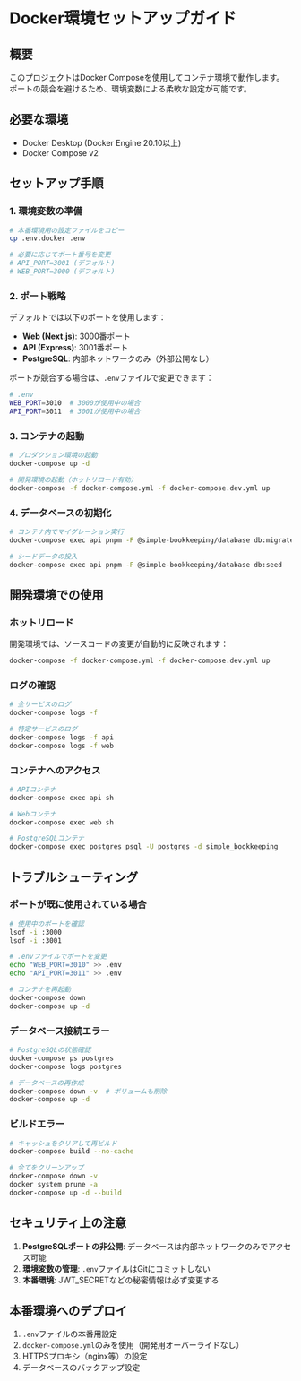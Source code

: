 # Docker環境セットアップガイド

## 概要

このプロジェクトはDocker Composeを使用してコンテナ環境で動作します。ポートの競合を避けるため、環境変数による柔軟な設定が可能です。

## 必要な環境

- Docker Desktop (Docker Engine 20.10以上)
- Docker Compose v2

## セットアップ手順

### 1. 環境変数の準備

```bash
# 本番環境用の設定ファイルをコピー
cp .env.docker .env

# 必要に応じてポート番号を変更
# API_PORT=3001 (デフォルト)
# WEB_PORT=3000 (デフォルト)
```

### 2. ポート戦略

デフォルトでは以下のポートを使用します：

- **Web (Next.js)**: 3000番ポート
- **API (Express)**: 3001番ポート
- **PostgreSQL**: 内部ネットワークのみ（外部公開なし）

ポートが競合する場合は、`.env`ファイルで変更できます：

```bash
# .env
WEB_PORT=3010  # 3000が使用中の場合
API_PORT=3011  # 3001が使用中の場合
```

### 3. コンテナの起動

```bash
# プロダクション環境の起動
docker-compose up -d

# 開発環境の起動（ホットリロード有効）
docker-compose -f docker-compose.yml -f docker-compose.dev.yml up
```

### 4. データベースの初期化

```bash
# コンテナ内でマイグレーション実行
docker-compose exec api pnpm -F @simple-bookkeeping/database db:migrate

# シードデータの投入
docker-compose exec api pnpm -F @simple-bookkeeping/database db:seed
```

## 開発環境での使用

### ホットリロード

開発環境では、ソースコードの変更が自動的に反映されます：

```bash
docker-compose -f docker-compose.yml -f docker-compose.dev.yml up
```

### ログの確認

```bash
# 全サービスのログ
docker-compose logs -f

# 特定サービスのログ
docker-compose logs -f api
docker-compose logs -f web
```

### コンテナへのアクセス

```bash
# APIコンテナ
docker-compose exec api sh

# Webコンテナ
docker-compose exec web sh

# PostgreSQLコンテナ
docker-compose exec postgres psql -U postgres -d simple_bookkeeping
```

## トラブルシューティング

### ポートが既に使用されている場合

```bash
# 使用中のポートを確認
lsof -i :3000
lsof -i :3001

# .envファイルでポートを変更
echo "WEB_PORT=3010" >> .env
echo "API_PORT=3011" >> .env

# コンテナを再起動
docker-compose down
docker-compose up -d
```

### データベース接続エラー

```bash
# PostgreSQLの状態確認
docker-compose ps postgres
docker-compose logs postgres

# データベースの再作成
docker-compose down -v  # ボリュームも削除
docker-compose up -d
```

### ビルドエラー

```bash
# キャッシュをクリアして再ビルド
docker-compose build --no-cache

# 全てをクリーンアップ
docker-compose down -v
docker system prune -a
docker-compose up -d --build
```

## セキュリティ上の注意

1. **PostgreSQLポートの非公開**: データベースは内部ネットワークのみでアクセス可能
2. **環境変数の管理**: `.env`ファイルはGitにコミットしない
3. **本番環境**: JWT_SECRETなどの秘密情報は必ず変更する

## 本番環境へのデプロイ

1. `.env`ファイルの本番用設定
2. `docker-compose.yml`のみを使用（開発用オーバーライドなし）
3. HTTPSプロキシ（nginx等）の設定
4. データベースのバックアップ設定
